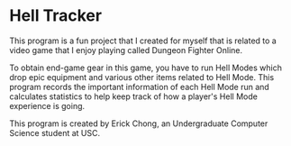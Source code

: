 # Hell Tracker
This program is a fun project that I created for myself that is related to a video game that I enjoy playing called Dungeon Fighter Online.

To obtain end-game gear in this game, you have to run Hell Modes which drop epic equipment and various other items related to Hell Mode.
This program records the important information of each Hell Mode run and calculates statistics to help keep track of how a player's Hell Mode experience is going.

This program is created by Erick Chong, an Undergraduate Computer Science student at USC.
